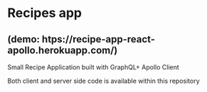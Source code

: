 # Recipes app
## (demo: htps://recipe-app-react-apollo.herokuapp.com/)
Small Recipe Application built with GraphQL+ Apollo Client

Both client and server side code is available within this repository

